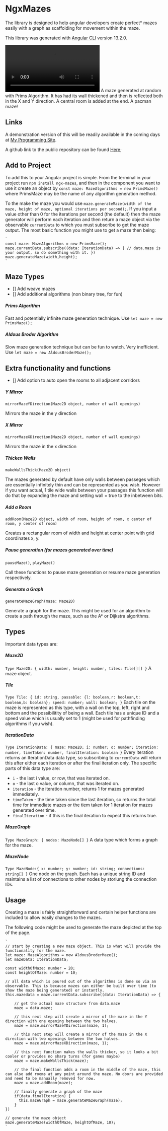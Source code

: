 # NgxMazes

The library is designed to help angular developers create perfect* mazes easily with a graph as scaffolding for movement within the maze.

This library was generated with [Angular CLI](https://github.com/angular/angular-cli) version 13.2.0.

![](https://github.com/Bogomip/ngx-mazes/blob/main/mazegeneration.mp4)
A maze generated at random with Prims Algorithm. It has had its wall thickened and then is reflected both in the X and Y direction. A central room is added at the end. A pacman maze!


## Links

A demonstration version of this will be readily available in the coming days at [My Programming Site](https://physics.sweeto.co.uk/mazes/).

A github link to the public repository can be found [Here](https://github.com/Bogomip/ngx-mazes);


## Add to Project

To add this to your Angular project is simple. From the terminal in your project run `npm install ngx-mazes`, and then in the component you want to use it create an object by `const maze: MazeAlgorithms = new PrimsMaze()` where PrimsMaze may be the name of any algorithm generation method. 

To the make the maze you would use `maze.generateMaze(width of the maze, height of maze, optional iterations per second);`. If you input a value other than 0 for the iterations per second (the default) then the maze generator will perform each iteration and then return a maze object via the observable `currentData` to which you must subscribe to get the maze output. The most basic function you might use to get a maze then being:

    `
    const maze: MazeAlgorithms = new PrimsMaze();
    maze.currentData.subscribe((data: IterationData) => { // data.maze is your output, so do something with it. })
    maze.generateMaze(width,height);
    `


## Maze Types

- [] Add weave mazes
- [] Add additional algorithms (non binary tree, for fun)

##### Prims Algorithm
Fast and potentially infinite maze generation technique. Use `let maze = new PrimsMaze();`

##### Aldous Broder Algorithm
Slow maze generation technique but can be fun to watch. Very inefficient. Use `let maze = new AldousBroderMaze();`


## Extra functionality and functions

- [] Add option to auto open the rooms to all adjacent corridors

##### Y Mirror 
`mirrorMazeYDirection(Maze2D object, number of wall openings)`

Mirrors the maze in the y direction

##### X Mirror 
`mirrorMazeXDirection(Maze2D object, number of wall openings)`

Mirrors the maze in the x direction

##### Thicken Walls
`makeWallsThick(Maze2D object)`

The mazes generated by default have only walls between passeges which are essentially infinitely thin and can be represented as you wish. However if you want actual, 1 tile wide walls between your passages this function will do that by expanding the maze and setting wall = true to the inbetween bits.

##### Add a Room
`addRoom(Maze2D object, width of room, height of room, x center of room, y center of room)`

Creates a rectangular room of width and height at center point with grid coordinates x, y.

##### Pause generation (for mazes generated over time)
`pauseMaze()`, `playMaze()`

Call these functions to pause maze generation or resume maze generation respectively.

##### Generate a Graph
`generateMazeGraph(maze: Maze2D)`

Generate a graph for the maze. This might be used for an algorithm to create a path through the maze, such as the A* or Dijkstra algorithms.


## Types

Important data types are:

##### Maze2D
`Type Maze2D: { width: number, height: number, tiles: Tile[][] }`
A maze object. 

##### Tile
`Type Tile: { id: string, passable: {l: boolean,r: boolean,t: boolean,b: boolean}; speed: number; wall: boolean; }`
Each tile on the maze is represented as this type, with a wall on the top, left, right and bottom and the possibilitity of being a wall. Each tile has a unique ID and a speed value which is usually set to 1 (might be used for pathfinding algorithms if you wish).

##### IterationData
`Type IterationData: { maze: Maze2D; i: number; o: number; iteration: number, timeTaken: number, finalIteration: boolean }`
Every iteration returns an IterationData data type, so subscribing to `currentData` will return this after either each iteration or after the final iteration only. The specific parts of this data type are:
- `i` - the last i value, or row, that was iterated on.
- `o` - the last o value, or column, that was iterated on.
- `iteration` - the iteration number, returns 1 for mazes generated immediately.
- `timeTaken` - the time taken since the last iteration, so returns the total time for immediate mazes or the tiem taken for 1 iteration for mazes generated over time.
- `finalIteration` - if this is the final iteration to expect this returns true.

##### MazeGraph
`Type MazeGraph: { nodes: MazeNode[] }`
A data type which forms a graph for the maze.

##### MazeNode
`Type MazeNode:{ x: number; y: number; id: string; connections: string[] }`
One node on the graph. Each has a unique string ID and maintains a list of connections to other nodes by storiung the connection IDs.


## Usage

Creating a maze is fairly straightforward and certain helper functions are included to allow easily changes to the mazes.

The following code might be used to generate the maze depicted at the top of the page.

    `
    // start by creating a new maze object. This is what will provide the functionality for the maze.
    let maze: MazeAlgorithms = new AldousBroderMaze();
    let mazeData: IterationData;

    const widthOfMaze: number = 20;
    const heightOfMaze: number = 10;

    // all data which is poured out of the algorithms is done so via an observable. This is because mazes can either be built over time (to show the maze being generated) or instantly.
    this.mazedata = maze.currentData.subscribe((data: IterationData) => {
        
        // get the actual maze structure from data.maze
        maze = data.maze;

        // this next step will create a mirror of the maze in the Y direction with one opening between the two halves.
        maze = maze.mirrorMazeYDirection(maze, 1);

        // this next step will create a mirror of the maze in the X direction with two openings between the two halves.
        maze = maze.mirrorMazeXDirection(maze, 1);

        // this next function makes the walls thicker, so it looks a bit cooler or provides no sharp turns (for games maybe)
        maze = maze.makeWallsThick(maze);

        // the final function adds a room in the middle of the maze, this can also add rooms at any point around the maze. No doors are provided and need to be manually removed for now.
        maze = maze.addRoom(maze);

        // finally generate a graph of the maze
        if(data.finalIteration) {
          this.mazeGraph = maze.generateMazeGraph(maze);
        }
    })

    // generate the maze object
    maze.generateMaze(widthOfMaze, heightOfMaze, 10);
    `
